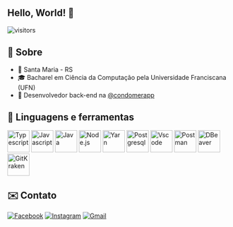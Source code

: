 ## Hello, World! 👋
![visitors](https://visitor-badge.laobi.icu/badge?page_id=rafaellcancian.rafaellcancian)

## 🌴 Sobre
- 📌 Santa Maria - RS
- 🎓 Bacharel em Ciência da Computação pela Universidade Franciscana (UFN)
- 💼 Desenvolvedor back-end na <a href="https://www.instagram.com/condomerapp/">@condomerapp</a>

## 🧰 Linguagens e ferramentas
<p align="left">
  <img src="https://cdn.jsdelivr.net/gh/devicons/devicon/icons/typescript/typescript-original.svg" title="Typescript" height="50" >
  <img src="https://cdn.jsdelivr.net/gh/devicons/devicon/icons/javascript/javascript-original.svg" title="Javascript" height="50" >
  <img src="https://cdn.jsdelivr.net/gh/devicons/devicon/icons/java/java-original.svg" title="Java" height="50" >
  <img src="https://cdn.jsdelivr.net/gh/devicons/devicon/icons/nodejs/nodejs-original.svg" title="Node.js" height="50" >
  <img src="https://cdn.jsdelivr.net/gh/devicons/devicon/icons/yarn/yarn-original.svg" title="Yarn" height="50" >
  <img src="https://cdn.jsdelivr.net/gh/devicons/devicon/icons/postgresql/postgresql-original.svg" title="Postgresql" height="50" >
  <img src="https://cdn.jsdelivr.net/gh/devicons/devicon/icons/vscode/vscode-original.svg" title="Vscode" height="50" >
  <img src="https://uxwing.com/wp-content/themes/uxwing/download/brands-and-social-media/postman-icon.png" title="Postman" height="50" >
  <img src="https://upload.wikimedia.org/wikipedia/commons/thumb/b/b5/DBeaver_logo.svg/1200px-DBeaver_logo.svg.png" title="DBeaver" height="50" >
  <img src="https://cdn.worldvectorlogo.com/logos/gitkraken.svg" title="GitKraken" height="50" >
</p>

## ✉️ Contato
<p align="left">
   <a href="https://www.facebook.com/rafaellcancian/"><img src="https://img.shields.io/badge/Facebook-1877F2?style=for-the-badge&logo=facebook&logoColor=white" title="Facebook" ></a>
   <a href="https://www.instagram.com/rafaellcancian/"><img src="https://img.shields.io/badge/Instagram-E4405F?style=for-the-badge&logo=instagram&logoColor=white" title="Instagram" ></a>
   <a href="mailto:rafaellonderocancian@gmail.com"><img src="https://img.shields.io/badge/Gmail-D14836?style=for-the-badge&logo=gmail&logoColor=white" title="Gmail" ></a>
</p>
